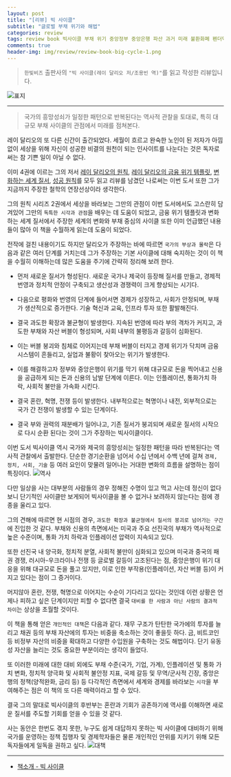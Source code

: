 ```yaml
---  
layout: post  
title: "[리뷰] 빅 사이클"  
subtitle: "글로벌 부채 위기와 해법"  
categories: review  
tags: review book 빅사이클 부채 위기 중앙정부 중앙은행 파산 과거 미래 불환화폐 펜더믹 재정 적자 지표 해결책     
comments: true  
header-img: img/review/review-book-big-cycle-1.png
---  
```

  
> `한빛비즈` 출판사의 `"빅 사이클(레이 달리오 저/조용빈 역)"`를 읽고 작성한 리뷰입니다.  

![표지](https://theorydb.github.io/assets/img/review/review-book-big-cycle-1.png)  

---

> 국가의 흥망성쇠가 일정한 패턴으로 반복된다는 역사적 관찰을 토대로, 특히 대규모 부채 사이클의 관점에서 미래를 점쳐본다.

레이 달리오의 또 다른 신간이 출간되었다. 세월이 흐르고 완숙한 노인이 된 저자가 아낌없이 세상을 위해 자신이 성공한 비결의 원천이 되는 인사이트를 나눈다는 것은 독자로써는 참 기쁜 일이 아닐 수 없다. 

이미 4권에 이르는 그의 저서 [레이 달리오의 원칙](https://theorydb.github.io/review/2020/09/04/review-book-principles/), [레이 달리오의 금융 위기 템플릿](https://theorydb.github.io/review/2020/10/04/review-book-big-dept-crises/), [변화하는 세계 질서](https://theorydb.github.io/review/2022/06/05/review-book-changing-world-order/), [성공 원칙](https://theorydb.github.io/review/2020/11/23/review-book-principles-for-success/)를 모두 읽고 리뷰를 남겼던 나로써는 이번 도서 또한 그가 지금까지 주장한 철학의 연장선상이라 생각한다. 

그의 원칙 시리즈 2권에서 세상을 바라보는 그만의 관점이 이번 도서에서도 고스란히 담겨있어 그만의 `독특한 시각과 관점`을 배우는 데 도움이 되었고, 금융 위기 템플릿과 변화하는 세계 질서에서 주장한 세계의 변화와 부채 중심의 사이클 또한 이미 언급했던 내용들이 많아 이 책을 수월하게 읽는데 도움이 되었다. 

전작에 걸친 내용이기도 하지만 달리오가 주장하는 바에 따르면 `국가의 부상과 몰락`은 다음과 같은 여러 단계를 거치는데 그가 주장하는 기본 사이클에 대해 숙지하는 것이 이 책을 수월히 이해하는데 많은 도움을 주기에 간략히 정리해 보려 한다. 

* 먼저 새로운 질서가 형성된다. 새로운 국가나 제국이 등장해 질서를 만들고, 경제적 번영과 정치적 안정이 구축되고 생산성과 경쟁력이 크게 향상되는 시기다. 

* 다음으로 평화와 번영의 단계에 들어서면 경제가 성장하고, 사회가 안정되며, 부채가 생산적으로 증가한다. 기술 혁신과 교육, 인프라 투자 또한 활발해진다. 

* 결국 과도한 확장과 불균형이 발생한다. 지속된 번영에 따라 부의 격차가 커지고, 과도한 부채와 자산 버블이 형성되며, 사회 내부의 불평등과 갈등이 심화된다. 

* 이는 버블 붕괴와 침체로 이어지는데 부채 버블이 터지고 경제 위기가 닥치며 금융 시스템이 흔들리고, 실업과 불황이 찾아오는 위기가 발생한다. 

* 이를 해결하고자 정부와 중앙은행이 위기를 막기 위해 대규모로 돈을 찍어내고 신용을 공급하게 되는 돈과 신용의 남발 단계에 이른다. 이는 인플레이션, 통화가치 하락, 사회적 불만을 가속화 시킨다.

* 결국 혼란, 혁명, 전쟁 등이 발생한다. 내부적으로는 혁명이나 내전, 외부적으로는 국가 간 전쟁이 발생할 수 있는 단계이다. 

* 결국 부와 권력의 재분배가 일어나고, 기존 질서가 붕괴되며 새로운 질서의 시작으로 다시 순환 된다는 것이 그가 주장하는 빅사이클이다. 

이번 도서 빅사이클 역시 국가와 제국의 흥망성쇠는 일정한 패턴을 따라 반복된다는 역사적 관찰에서 출발한다. 단순한 경기순환을 넘어서 수십 년에서 수백 년에 걸쳐 `경제, 정치, 사회, 기술` 등 여러 요인이 맞물려 일어나는 거대한 변화의 흐름을 설명하는 점이 특징이다. 
![역사](https://theorydb.github.io/assets/img/review/review-book-big-cycle-2.png)  

다만 일상을 사는 대부분의 사람들의 경우 정해진 수명이 있고 먹고 사는데 정신이 없다보니 단기적인 사이클만 보게되어 빅사이클을 볼 수 없거나 보려하지 않는다는 점에 경종을 울리고 있다. 

그의 견해에 따르면 현 시점의 경우, `과도한 확장과 불균형에서 질서의 붕괴로 넘어가는 구간`에 진입한 것 같다. 부채와 신용의 측면에서는 미국과 주요 선진국의 부채가 역사적으로 높은 수준이며, 통화 가치 하락과 인플레이션 압력이 지속되고 있다. 

또한 선진국 내 양극화, 정치적 분열, 사회적 불만이 심화되고 있으며 미국과 중국의 패권 경쟁, 러시아-우크라이나 전쟁 등 글로벌 갈등이 고조된다는 점, 중앙은행이 위기 대응을 위해 대규모로 돈을 풀고 있지만, 이로 인한 부작용(인플레이션, 자산 버블 등)이 커지고 있다는 점이 그 증거이다. 

머지않아 혼란, 전쟁, 혁명으로 이어지는 수순이 기다리고 있다는 것인데 이런 상황은 언제나 피하고 싶은 단계이지만 피할 수 없다면 결국 `대비를 한 사람과 아닌 사람의 결과적 차이`는 상상을 초월할 것이다. 

이 책을 통해 얻은 `개인적인 대책`은 다음과 같다. 재무 구조가 탄탄한 국가에의 투자를 늘리고 채권 등의 부채 자산에의 투자는 비중을 축소하는 것이 좋을듯 하다. 금, 비트코인 등 비정부 자산의 비중을 확대하고 다양한 수입원을 구축하는 것도 해법이다. 단기 유동성 자산을 늘리는 것도 중요한 부분이라는 생각이 들었다. 

또 이러한 미래에 대한 대비 외에도 부채 수준(국가, 기업, 가계), 인플레이션 및 통화 가치 변화, 정치적 양극화 및 사회적 불안정 지표, 국제 갈등 및 무역/군사적 긴장, 중앙은행의 정책(양적완화, 금리 등) 등 다각적인 측면에서 세계와 경제를 바라보는 `시각`을 부여해주는 점은 이 책의 또 다른 매력이라고 할 수 있다. 

결국 그의 말대로 빅사이클의 후반부는 혼란과 기회가 공존하기에 역사를 이해하면 새로운 질서를 주도할 기회를 얻을 수 있을 것 같다. 

사는 동안은 한번도 겪지 못한, 누구도 쉽게 대답하지 못하는 빅 사이클에 대비하기 위해 국가를 운영하는 정책 집행자 및 경제학자들은 물론 개인적인 안위를 지키기 위해 모든 독자들에게 일독을 권하고 싶다. 
![대책](https://theorydb.github.io/assets/img/review/review-book-big-cycle-3.png)  

---

* [책소개 - 빅 사이클](https://www.yes24.com/product/goods/146890101)


